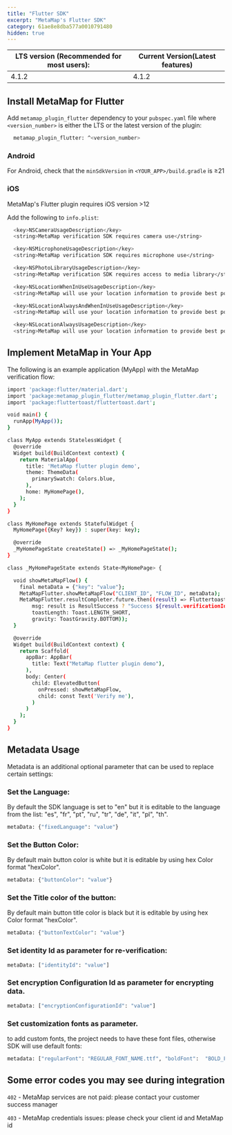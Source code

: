 ```yaml
---
title: "Flutter SDK"
excerpt: "MetaMap's Flutter SDK"
category: 61ae8e8dba577a0010791480
hidden: true
---
```


| LTS version (Recommended for most users): | Current Version(Latest features) |
|-------------------------------------------|----------------------------------|
| 4.1.2                                     | 4.1.2                            |



## Install MetaMap for Flutter

Add `metamap_plugin_flutter` dependency to your `pubspec.yaml` file where `<version_number>` is either the LTS or the latest version of the plugin:
```bash
  metamap_plugin_flutter: ^<version_number>
```

### Android

For Android, check that the `minSdkVersion` in `<YOUR_APP>/build.gradle` is &#8805;21

### iOS

MetaMap's Flutter plugin requires iOS version &gt;12

Add the following to `info.plist`:

```bash
  <key>NSCameraUsageDescription</key>
  <string>MetaMap verification SDK requires camera use</string>

  <key>NSMicrophoneUsageDescription</key>
  <string>MetaMap verification SDK requires microphone use</string>

  <key>NSPhotoLibraryUsageDescription</key>
  <string>MetaMap verification SDK requires access to media library</string>

  <key>NSLocationWhenInUseUsageDescription</key>
  <string>MetaMap will use your location information to provide best possible verification experience.</string>

  <key>NSLocationAlwaysAndWhenInUseUsageDescription</key>
  <string>MetaMap will use your location information to provide best possible verification experience.</string>

  <key>NSLocationAlwaysUsageDescription</key>
  <string>MetaMap will use your location information to provide best possible verification experience.</string>
```

## Implement MetaMap in Your App

   The following is an example application (MyApp) with the MetaMap verification flow:

```bash
import 'package:flutter/material.dart';
import 'package:metamap_plugin_flutter/metamap_plugin_flutter.dart';
import 'package:fluttertoast/fluttertoast.dart';

void main() {
  runApp(MyApp());
}

class MyApp extends StatelessWidget {
  @override
  Widget build(BuildContext context) {
    return MaterialApp(
      title: 'MetaMap flutter plugin demo',
      theme: ThemeData(
        primarySwatch: Colors.blue,
      ),
      home: MyHomePage(),
    );
  }
}

class MyHomePage extends StatefulWidget {
  MyHomePage({Key? key}) : super(key: key);

  @override
  _MyHomePageState createState() => _MyHomePageState();
}

class _MyHomePageState extends State<MyHomePage> {

  void showMetaMapFlow() {
    final metaData = {"key": "value"};
    MetaMapFlutter.showMetaMapFlow("CLIENT_ID", "FLOW_ID", metaData);
    MetaMapFlutter.resultCompleter.future.then((result) => Fluttertoast.showToast(
        msg: result is ResultSuccess ? "Success ${result.verificationId}" : "Cancelled",
        toastLength: Toast.LENGTH_SHORT,
        gravity: ToastGravity.BOTTOM));
  }

  @override
  Widget build(BuildContext context) {
    return Scaffold(
      appBar: AppBar(
        title: Text("MetaMap flutter plugin demo"),
      ),
      body: Center(
        child: ElevatedButton(
          onPressed: showMetaMapFlow,
          child: const Text('Verify me'),
        )
      )
    );
  }
}
```

## Metadata Usage

Metadata is an additional optional parameter that can be used to replace certain settings:

### Set the Language:
By default the SDK language is set to "en" but it is editable to the language from the list:
"es", "fr", "pt", "ru", "tr", "de", "it", "pl", "th".
```bash
metaData: {"fixedLanguage": "value"}
```

### Set the Button Color:
By default main button color is white but it is editable by using hex Color format "hexColor".
```bash
metaData: {"buttonColor": "value"}
```

### Set the Title color of the button:
By default main button title color is black but it is editable by using hex Color format "hexColor".
```bash
metaData: {"buttonTextColor": "value"}
```

### Set identity Id as parameter for re-verification:
```bash
metaData: ["identityId": "value"]
   ```

### Set encryption Configuration Id as parameter for encrypting data.
```bash
metaData: ["encryptionConfigurationId": "value"]
   ```

### Set customization fonts as parameter.
to add custom fonts, the project needs to have these font files, otherwise SDK will use default fonts: 
```bash
metadata: ["regularFont": "REGULAR_FONT_NAME.ttf", "boldFont":  "BOLD_FONT_NAME.ttf"]
   ```


## Some error codes you may see during integration

`402` - MetaMap services are not paid: please contact your customer success manager

`403` - MetaMap credentials issues: please check your client id and MetaMap id
